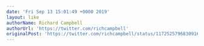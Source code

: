 ```yaml
---
date: 'Fri Sep 13 15:01:49 +0000 2019'
layout: like
authorName: Richard Campbell
authorUrl: 'https://twitter.com/richcampbell'
originalPost: 'https://twitter.com/richcampbell/status/1172525796830916608'
---
```

